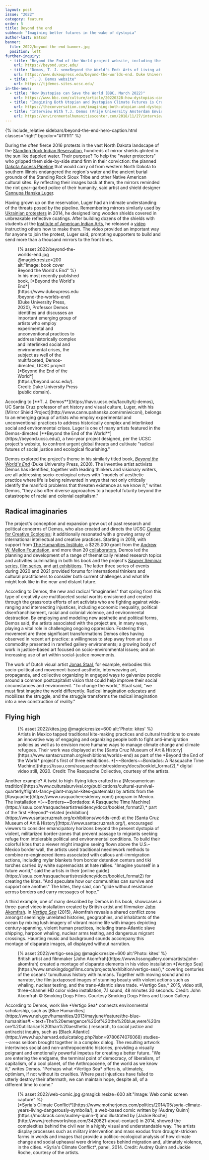 ```yaml
---
layout: post
issue: "2022"
category: feature
order: 5
title: Beyond the end
subhead: "Imagining better futures in the wake of dystopia"
author-last: Watson
banner:
  file: 2022/beyond-the-end-banner.jpg
  position: left
further-inquiry:
  - title: "Beyond the End of the World project website, including the video-recorded Sawyer Seminar series, as well as information about the film series and exhibitions"
    url: https://beyond.ucsc.edu/
  - title: "Demos, T. J. <em>Beyond the World's End: Arts of Living at the Crossing</em>"
    url: https://www.dukeupress.edu/beyond-the-worlds-end. Duke University Press (2020)
  - title: "T. J. Demos website"
    url: https://tjdemos.sites.ucsc.edu/
in-the-news:
  - title: "How Dystopias can Save the World (BBC, March 2022)"
    url: https://www.bbc.com/culture/article/20220328-how-dystopias-can-save-the-world
  - title: "Imagining Both Utopian and Dystopian Climate Futures is Crucial---Which is why Cli-Fi is so Important (<em>The Conversation</em>, September 2019)"
    url: https://theconversation.com/imagining-both-utopian-and-dystopian-climate-futures-is-crucial-which-is-why-cli-fi-is-so-important-123029
  - title: "Interview With T.J. Demos (Vrije University Amsterdam Environmental Humanities Center, November 2018)"
    url: https://environmentalhumanitiescenter.com/2018/11/27/interview-with-t-j-demos/
---
```

{% include_relative sidebars/beyond-the-end-hero-caption.html classes="right" bgcolor="#f1f1f1" %}

During the often fierce 2016 protests in the vast North Dakota landscape of the [Standing Rock Indian Reservation](https://en.wikipedia.org/wiki/Standing_Rock_Indian_Reservation), hundreds of mirror shields glinted in the sun like dappled water. Their purpose? To help the "water protectors" who gripped them side-by-side stand firm in their conviction: the planned [Dakota Access Pipeline](https://en.wikipedia.org/wiki/Dakota_Access_Pipeline) that would carry oil from western North Dakota to southern Illinois endangered the region's water and the ancient burial grounds of the Standing Rock Sioux Tribe and other Native American cultural sites. By reflecting their images back at them, the mirrors reminded the riot gear&ndash;garbed police of their humanity, said artist and shield designer [Cannupa Hanska Luger](http://www.cannupahanska.com/).

Having grown up on the reservation, Luger had an intimate understanding of the threats posed by the pipeline. Remembering mirrors similarly used by [Ukrainian protesters](https://www.csmonitor.com/World/Europe/2014/0117/Kiev-protesters-hold-mirrors-to-police-literally-as-new-confrontation-looms) in 2014, he designed long wooden shields covered in unbreakable reflective coatings. After building dozens of the shields with students at the [Institute of American Indian Arts](https://iaia.edu/), he released a [video](https://vimeo.com/191394747) instructing others how to make them. The video provided an important way for anyone to join the protest, Luger said, prompting supporters to build and send more than a thousand mirrors to the front lines.

<figure class="left" style="width:200px;">
  {% asset 2022/beyond-the-worlds-end.jpg @magick:resize=200 alt:"Image: book cover Beyond the World's End" %}<figcaption markdown="span">In his most recently published book, [*Beyond the World's End*](https://www.dukeupress.edu/beyond-the-worlds-end) (Duke University Press, 2020), Professor Demos identifies and discusses an important emerging group of artists who employ experimental and unconventional practices to address historically complex and interlinked social and environmental crises, the subject as well of the multifaceted, Demos-directed, UCSC project [*Beyond the End of the World*](https://beyond.ucsc.edu/). Credit: Duke University Press (public domain).</figcaption>
</figure>
According to [**T. J. Demos**](https://havc.ucsc.edu/faculty/tj-demos), UC Santa Cruz professor of art history and visual culture, Luger, with his [Mirror Shield Project](http://www.cannupahanska.com/mniwiconi), belongs to an emerging group of artists who employ experimental and unconventional practices to address historically complex and interlinked social and environmental crises. Luger is one of many artists featured in the Demos-directed [**Beyond the End of the World**](https://beyond.ucsc.edu/), a two-year project designed, per the UCSC project's website, to confront urgent global threats and cultivate "radical futures of social justice and ecological flourishing."

Demos explored the project's theme in his similarly titled book, [*Beyond the World's End*](https://www.dukeupress.edu/beyond-the-worlds-end) (Duke University Press, 2020). The inventive artist activists Demos has identified, together with leading thinkers and visionary writers, are all addressing socio-ecological crises with "models of aesthetic practice where life is being reinvented in ways that not only critically identify the manifold problems that threaten existence as we know it," writes Demos, "they also offer diverse approaches to a hopeful futurity beyond the catastrophe of racial and colonial capitalism."

## Radical imaginaries ##

The project's conception and expansion grew out of past research and political concerns of Demos, who also created and directs the UCSC [Center for Creative Ecologies](https://creativeecologies.ucsc.edu/); it additionally resonated with a growing array of international intellectual and creative practices. Starting in 2018, with support from [The Humanities Institute](https://thi.ucsc.edu/#slide1), a \$225,000 grant from the [Andrew W. Mellon Foundation](https://arts.ucsc.edu/works_and_ideas/uc-santa-cruz-receives-mellon-foundation-humanities-grant-explore-earth-futures), and more than 20 [collaborators](https://beyond.ucsc.edu/2019/09/06/about/), Demos led the planning and development of a range of thematically related research topics and activities culminating in both his book and the project's [Sawyer Seminar series](https://beyond.ucsc.edu/), [film series](https://beyond.ucsc.edu/2020/11/07/film-series-manifesta/), and [art exhibitions](https://beyond.ucsc.edu/2019/09/04/exhibitions/). The latter three series of events during 2020 and 2021 provided forums for international thinkers and cultural practitioners to consider both current challenges and what life might look like in the near and distant future.

According to Demos, the new and radical "imaginaries" that spring from this type of creativity are multifaceted social worlds envisioned and created through the grassroots efforts of art activists who are fighting against wide-ranging and intersecting injustices, including economic inequality, political disenfranchisement, racial and colonial violence, and environmental destruction. By employing and modeling new aesthetic and political forms, Demos said, the artists associated with the project are, in many ways, playing a vital role in challenging ongoing oppression. Fostering this movement are three significant transformations Demos cites having observed in recent art practice: a willingness to step away from art as a commodity presented in rarefied gallery environments; a growing body of work in justice-based art focused on socio-environmental issues; and an increasing use of art within social-justice movements.

The work of Dutch visual artist [Jonas Staal](https://beyond.ucsc.edu/2021/04/27/jonas-staal/), for example, embodies this socio-political and movement-based aesthetic, interweaving art, propaganda, and collective organizing in engaged ways to galvanize people around a common postcapitalist vision that could help improve their social circumstances and environment. "To change the world," Staal said, "we must first imagine the world differently. Radical imagination educates and mobilizes the struggle, and the struggle transforms the radical imagination into a new construction of reality."

## Flying high ##

<figure class="" style="width:600px;">
  {% asset 2022/kites.jpg @magick:resize=600 alt:'Photo: kites' %}<figcaption markdown="span">Artists in Mexico tapped traditional kite-making practices and cultural traditions to create an innovative way of engaging and organizing people both to fight anti-immigration policies as well as to envision more humane ways to manage climate change and climate refugees. Their work was displayed at the [Santa Cruz Museum of Art & History](https://www.santacruzmah.org/exhibitions/worlds-end) as part of the *Beyond the End of the World* project's first of three exhibitions. *[~~Borders~~Bordados: A Rasquache Time Machine](https://issuu.com/rasquacheartistresidency/docs/booklet_format2),* digital video still, 2020. Credit: The Rasquache Collective, courtesy of the artists.</figcaption>
</figure>
Another example? A twist to high-flying kites crafted in a [Mesoamerican tradition](https://www.culturalsurvival.org/publications/cultural-survival-quarterly/flights-fancy-giant-mayan-kites-guatemala) by artists from the [Rasquache](https://www.rasquacheresidency.com/) program in Mexico. The installation *[~~Borders~~Bordados: A Rasquache Time Machine](https://issuu.com/rasquacheartistresidency/docs/booklet_format2),* part of the first *Beyond*-related [exhibition](https://www.santacruzmah.org/exhibitions/worlds-end) at the [Santa Cruz Museum of Art & History](https://www.santacruzmah.org/), encouraged viewers to consider emancipatory horizons beyond the present dystopia of violent, militarized border-zones that prevent passage to migrants seeking refuge from intolerable political and environmental conditions. To build their colorful kites that a viewer might imagine seeing flown above the U.S.&ndash;Mexico border wall, the artists used traditional needlework methods to combine re-engineered items associated with callous anti-immigration actions, including mylar blankets from border detention centers and tiki torches carried by white supremacists at hate rallies. "Imagine yourself in a future world," said the artists in their [online guide](https://issuu.com/rasquacheartistresidency/docs/booklet_format2) for creating the kites. "And speculate how our communities can survive and support one another." The kites, they said, can "glide without resistance across borders and carry messages of hope."

A third example, one of many described by Demos in his book, showcases a three-panel video installation created by British artist and filmmaker [John Akomfrah](https://www.lissongallery.com/artists/john-akomfrah). In [*Vertigo Sea*](https://www.smokingdogsfilms.com/projects/exhibition/vertigo-sea/) (2015), Akomfrah reveals a shared conflict zone amongst seemingly unrelated histories, geographies, and inhabitants of the ocean by mixing lush imagery of vibrant marine life with images depicting century-spanning, violent human practices, including trans-Atlantic slave shipping, harpoon whaling, nuclear arms testing, and dangerous migrant crossings. Haunting music and background sounds accompany this montage of disparate images, all displayed without narration.

<figure class="" style="width:600px;">
  {% asset 2022/vertigo-sea.jpg @magick:resize=600 alt:'Photo: kites' %}<figcaption markdown="span">British artist and filmmaker [John Akomfrah](https://www.lissongallery.com/artists/john-akomfrah) created a montage of disparate elements in his video installation *[Vertigo Sea](https://www.smokingdogsfilms.com/projects/exhibition/vertigo-sea/),* covering centuries of the oceans' tumultuous history with humans. Together with moving sound and no narrator, the film juxtaposed images of stunning beauty with violent actions such as whaling, nuclear testing, and the trans-Atlantic slave trade. *Vertigo Sea,* 2015, video still, three-channel HD color video installation, 7.1 sound, 48 minutes 30 seconds. Credit: John Akomfrah © Smoking Dogs Films. Courtesy Smoking Dogs Films and Lisson Gallery.</figcaption>
</figure>
According to Demos, work like *Vertigo Sea* connects environmental scholarship, such as [Blue Humanities](https://www.neh.gov/humanities/2013/mayjune/feature/the-blue-humanities#:~:text=The%20emergence%20of%20the%20blue,were%20more%20utilitarian%20than%20aesthetic.) research, to social justice and antiracist inquiry, such as [Black Atlantic](https://www.hup.harvard.edu/catalog.php?isbn=9780674076068) studies---areas seldom brought together in a complex dialog. The resulting artwork intertwines social and non-anthropocentric histories, providing a visually poignant and emotionally powerful impetus for creating a better future. "We are entering the endgame, the terminal point of democracy, of liberalism, of capitalism, of a cool planet, of the Anthropocene, of the world as we know it," writes Demos. "Perhaps what *Vertigo Sea* offers is, ultimately, optimism, if not without its cruelties. Where past injustices have failed to utterly destroy their aftermath, we can maintain hope, despite all, of a different time to come."
<figure class="" style="width:600px;">
  {% asset 2022/web-comic.jpg @magick:resize=600 alt:"Image: Web comic screen capture" %}<figcaption markdown="span">[*Syria's Climate Conflict*](https://www.motherjones.com/politics/2014/05/syria-climate-years-living-dangerously-symbolia/), a web-based comic written by [Audrey Quinn](https://muckrack.com/audrey-quinn-1) and illustrated by [Jackie Roche](http://www.jrocheworkshop.com/3420821-about-contact) in 2014, showed the complexities behind the civil war in a highly visual and understandable way. The artists display processes such as military intervention and mass exodus from drought-stricken farms in words and images that provide a politico-ecological analysis of how climate change and social upheaval were driving forces behind migration and, ultimately violence, in the cities. *Syria's Climate Conflict*, panel, 2014. Credit: Audrey Quinn and Jackie Roche, courtesy of the artists.</figcaption>
</figure>
